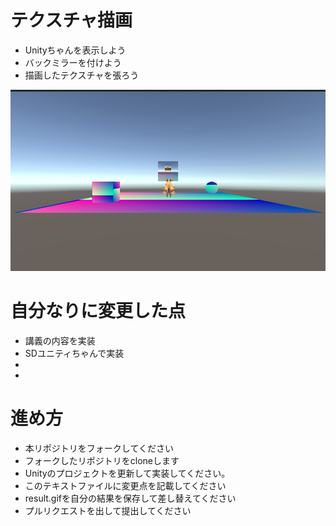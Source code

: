 # テクスチャ描画

* Unityちゃんを表示しよう
* バックミラーを付けよう
* 描画したテクスチャを張ろう

![結果画像](result2.png)

# 自分なりに変更した点

- 講義の内容を実装
- SDユニティちゃんで実装
-
-

# 進め方

- 本リポジトリをフォークしてください
- フォークしたリポジトリをcloneします
- Unityのプロジェクトを更新して実装してください。
- このテキストファイルに変更点を記載してください
- result.gifを自分の結果を保存して差し替えてください
- プルリクエストを出して提出してください
